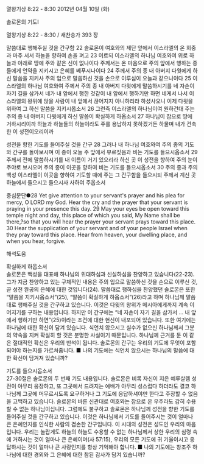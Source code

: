 열왕기상 8:22 - 8:30 
2012년 04월 10일 (화)

솔로몬의 기도Ⅰ



열왕기상 8:22 - 8:30 / 새찬송가 393 장


말씀대로 행해주실 것을 간구함
22 솔로몬이 여호와의 제단 앞에서 이스라엘의 온 회중과 마주 서서 하늘을 향하여 손을 펴고 23 이르되 이스라엘의 하나님 여호와여 위로 하늘과 아래로 땅에 주와 같은 신이 없나이다 주께서는 온 마음으로 주의 앞에서 행하는 종들에게 언약을 지키시고 은혜를 베푸시나이다 24 주께서 주의 종 내 아버지 다윗에게 하신 말씀을 지키사 주의 입으로 말씀하신 것을 손으로 이루심이 오늘과 같으니이다 25 이스라엘의 하나님 여호와여 주께서 주의 종 내 아버지 다윗에게 말씀하시기를 네 자손이 자기 길을 삼가서 네가 내 앞에서 행한 것같이 내 앞에서 행하기만 하면 네게서 나서 이스라엘의 왕위에 앉을 사람이 내 앞에서 끊어지지 아니하리라 하셨사오니 이제 다윗을 위하여 그 하신 말씀을 지키시옵소서 26 그런즉 이스라엘의 하나님이여 원하건대 주는 주의 종 내 아버지 다윗에게 하신 말씀이 확실하게 하옵소서 27 하나님이 참으로 땅에 거하시리이까 하늘과 하늘들의 하늘이라도 주를 용납하지 못하겠거든 하물며 내가 건축한 이 성전이오리이까

성전을 향한 기도를 들어주실 것을 간구
28 그러나 내 하나님 여호와여 주의 종의 기도와 간구를 돌아보시며 이 종이 오늘 주 앞에서 부르짖음과 비는 기도를 들으시옵소서 29 주께서 전에 말씀하시기를 내 이름이 거기 있으리라 하신 곳 이 성전을 향하여 주의 눈이 주야로 보시오며 주의 종이 이곳을 향하여 비는 기도를 들으시옵소서 30 주의 종과 주의 백성 이스라엘이 이곳을 향하여 기도할 때에 주는 그 간구함을 들으시되 주께서 계신 곳 하늘에서 들으시고 들으시사 사하여 주옵소서

중심문단●28 Yet give attention to your servant's prayer and his plea for mercy, O LORD my God. Hear the cry and the prayer that your servant is praying in your presence this day. 29 May your eyes be open toward this temple night and day, this place of which you said, My Name shall be there,?so that you will hear the prayer your servant prays toward this place. 30 Hear the supplication of your servant and of your people Israel when they pray toward this place. Hear from heaven, your dwelling place, and when you hear, forgive.

해석도움





확실하게 하옵소서  
솔로몬은 백성을 대표해 하나님의 위대하심과 신실하심을 찬양하고 있습니다(22-23). 그가 지금 찬양하고 있는 구체적인 내용은 주의 입으로 말씀하신 것을 손으로 이루신 것, 곧 성전 완공의 은혜에 대한 것입니다(24). 말씀대로 행하심을 찬양했던 솔로몬은 또한 “말씀을 지키시옵소서”(25), “말씀이 확실하게 하옵소서”(26)라고 하며 하나님께 말씀대로 행해주실 것을 간구하고 있습니다. 이것은 다윗의 왕위가 메시아에게까지 계속 이어지기를 구하는 내용입니다. 하지만 이 간구에는 “네 자손이 자기 길을 삼가서 … 내 앞에서 행하기만 하면”(25)이라는 조건에 대한 헌신이 내포되어 있습니다. 또한 여기에는 하나님에 대한 확신이 담겨 있습니다. 식언치 않으시고 실수가 없으신 하나님께서 그분의 약속을 지켜 확실히 할 것은 분명한 사실이기 때문입니다. 하나님께 근거를 둔 이 같은 절대적인 확신은 우리의 반석이 됩니다. 솔로몬의 간구는 우리의 기도에 무엇이 포함되어야 하는지를 가르쳐줍니다.
■ 나의 기도에는 식언치 않으시는 하나님의 말씀에 대한 확신이 담겨져 있습니까?

기도를 들으시옵소서  
27-30절은 솔로몬의 두 번째 기도 내용입니다. 솔로몬은 비록 자신이 지은 예루살렘 성전이 아무리 웅장하고, 또 그곳에서 드려지는 예배가 아무리 성스럽다 하더라도 결코 하나님께 그곳에 머무르시도록 요구하거나 그 기도에 응답하셔야만 한다고 주장할 수 없음을 고백하고 있습니다. 솔로몬의 바른 신관대로 여호와는 참으로 온 우주라도 감히 수용할 수 없는 하나님이십니다. 그럼에도 불구하고 솔로몬은 하나님께 성전을 향한 기도를 들어주실 것을 간구하고 있습니다. 이것은 하나님께서 기도를 들어주시는 것이 얼마나 큰 은혜인지를 인식한 사람의 겸손한 간구입니다. 이 시대의 성전은 성도인 우리의 마음입니다. 우리는 놀랍게도 하늘의 하늘도 수용할 수 없는 하나님께서 상한 우리의 심령 속에 거하시는 것이 얼마나 큰 은혜이며(사 57:15), 우리의 모든 기도에 귀 기울이시고 응답하시는 것이 얼마나 큰 사랑인지를 항상 기억해야 합니다.
■ 나의 기도에는 창조주 하나님에 대한 경외와 그 은혜에 대한 참된 감사가 담겨 있습니까?